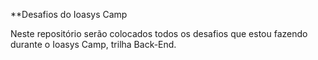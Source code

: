 **Desafios do Ioasys Camp

Neste repositório serão colocados todos os desafios que estou fazendo durante o Ioasys Camp, trilha Back-End.
